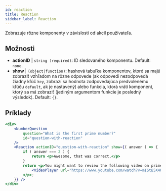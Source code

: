 ```yaml
---
id: reaction 
title: Reaction
sidebar_label: Reaction
---
```


Zobrazuje rôzne komponenty v závislosti od akcií používateľa.

## Možnosti

* __actionID__ | `string (required)`: ID sledovaného komponentu. Default: `none`.
* __show__ | `(object|function)`: hashová tabuľka komponentov, ktoré sa majú zobraziť vzhľadom na rôzne odpovede (ak odpovedi nezodpovedá žiadny kľúč `key`, zobrazí sa hodnota zodpovedajúca predvolenému kľúču `default`, ak je nastavený) alebo funkcia, ktorá vráti komponent, ktorý sa má zobraziť (jediným argumentom funkcie je posledný výsledok). Default: `{}`.


## Príklady

```jsx live
<div>
	<NumberQuestion
		question="What is the first prime number?"
		id="question-with-reaction"
	/>
	<Reaction actionID="question-with-reaction" show={( answer ) => {
		if ( answer === 2 ) {
			return <p>Awesome, that was correct.</p>
		}
		return <p>You might want to review the following video on prime numbers:
			<VideoPlayer url="https://www.youtube.com/watch?v=mIStB5X4U8M" />
		</p>;
	}} />
</div>
``` 

